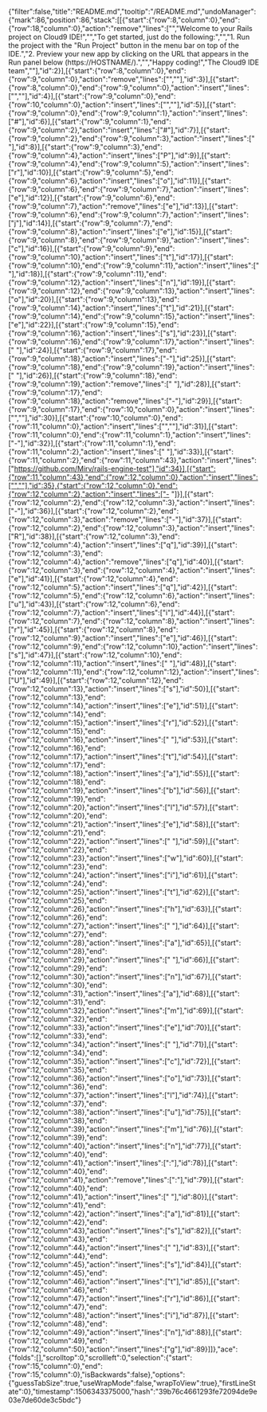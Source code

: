 {"filter":false,"title":"README.md","tooltip":"/README.md","undoManager":{"mark":86,"position":86,"stack":[[{"start":{"row":8,"column":0},"end":{"row":18,"column":0},"action":"remove","lines":["","Welcome to your Rails project on Cloud9 IDE!","","To get started, just do the following:","","1. Run the project with the \"Run Project\" button in the menu bar on top of the IDE.","2. Preview your new app by clicking on the URL that appears in the Run panel below (https://HOSTNAME/).","","Happy coding!","The Cloud9 IDE team",""],"id":2}],[{"start":{"row":8,"column":0},"end":{"row":9,"column":0},"action":"remove","lines":["",""],"id":3}],[{"start":{"row":8,"column":0},"end":{"row":9,"column":0},"action":"insert","lines":["",""],"id":4}],[{"start":{"row":9,"column":0},"end":{"row":10,"column":0},"action":"insert","lines":["",""],"id":5}],[{"start":{"row":9,"column":0},"end":{"row":9,"column":1},"action":"insert","lines":["#"],"id":6}],[{"start":{"row":9,"column":1},"end":{"row":9,"column":2},"action":"insert","lines":["#"],"id":7}],[{"start":{"row":9,"column":2},"end":{"row":9,"column":3},"action":"insert","lines":[" "],"id":8}],[{"start":{"row":9,"column":3},"end":{"row":9,"column":4},"action":"insert","lines":["P"],"id":9}],[{"start":{"row":9,"column":4},"end":{"row":9,"column":5},"action":"insert","lines":["r"],"id":10}],[{"start":{"row":9,"column":5},"end":{"row":9,"column":6},"action":"insert","lines":["o"],"id":11}],[{"start":{"row":9,"column":6},"end":{"row":9,"column":7},"action":"insert","lines":["e"],"id":12}],[{"start":{"row":9,"column":6},"end":{"row":9,"column":7},"action":"remove","lines":["e"],"id":13}],[{"start":{"row":9,"column":6},"end":{"row":9,"column":7},"action":"insert","lines":["j"],"id":14}],[{"start":{"row":9,"column":7},"end":{"row":9,"column":8},"action":"insert","lines":["e"],"id":15}],[{"start":{"row":9,"column":8},"end":{"row":9,"column":9},"action":"insert","lines":["c"],"id":16}],[{"start":{"row":9,"column":9},"end":{"row":9,"column":10},"action":"insert","lines":["t"],"id":17}],[{"start":{"row":9,"column":10},"end":{"row":9,"column":11},"action":"insert","lines":[" "],"id":18}],[{"start":{"row":9,"column":11},"end":{"row":9,"column":12},"action":"insert","lines":["n"],"id":19}],[{"start":{"row":9,"column":12},"end":{"row":9,"column":13},"action":"insert","lines":["o"],"id":20}],[{"start":{"row":9,"column":13},"end":{"row":9,"column":14},"action":"insert","lines":["t"],"id":21}],[{"start":{"row":9,"column":14},"end":{"row":9,"column":15},"action":"insert","lines":["e"],"id":22}],[{"start":{"row":9,"column":15},"end":{"row":9,"column":16},"action":"insert","lines":["s"],"id":23}],[{"start":{"row":9,"column":16},"end":{"row":9,"column":17},"action":"insert","lines":[" "],"id":24}],[{"start":{"row":9,"column":17},"end":{"row":9,"column":18},"action":"insert","lines":["-"],"id":25}],[{"start":{"row":9,"column":18},"end":{"row":9,"column":19},"action":"insert","lines":[" "],"id":26}],[{"start":{"row":9,"column":18},"end":{"row":9,"column":19},"action":"remove","lines":[" "],"id":28}],[{"start":{"row":9,"column":17},"end":{"row":9,"column":18},"action":"remove","lines":["-"],"id":29}],[{"start":{"row":9,"column":17},"end":{"row":10,"column":0},"action":"insert","lines":["",""],"id":30}],[{"start":{"row":10,"column":0},"end":{"row":11,"column":0},"action":"insert","lines":["",""],"id":31}],[{"start":{"row":11,"column":0},"end":{"row":11,"column":1},"action":"insert","lines":["-"],"id":32}],[{"start":{"row":11,"column":1},"end":{"row":11,"column":2},"action":"insert","lines":[" "],"id":33}],[{"start":{"row":11,"column":2},"end":{"row":11,"column":43},"action":"insert","lines":["https://github.com/Mirv/rails-engine-test"],"id":34}],[{"start":{"row":11,"column":43},"end":{"row":12,"column":0},"action":"insert","lines":["",""],"id":35},{"start":{"row":12,"column":0},"end":{"row":12,"column":2},"action":"insert","lines":["- "]}],[{"start":{"row":12,"column":2},"end":{"row":12,"column":3},"action":"insert","lines":["-"],"id":36}],[{"start":{"row":12,"column":2},"end":{"row":12,"column":3},"action":"remove","lines":["-"],"id":37}],[{"start":{"row":12,"column":2},"end":{"row":12,"column":3},"action":"insert","lines":["R"],"id":38}],[{"start":{"row":12,"column":3},"end":{"row":12,"column":4},"action":"insert","lines":["q"],"id":39}],[{"start":{"row":12,"column":3},"end":{"row":12,"column":4},"action":"remove","lines":["q"],"id":40}],[{"start":{"row":12,"column":3},"end":{"row":12,"column":4},"action":"insert","lines":["e"],"id":41}],[{"start":{"row":12,"column":4},"end":{"row":12,"column":5},"action":"insert","lines":["q"],"id":42}],[{"start":{"row":12,"column":5},"end":{"row":12,"column":6},"action":"insert","lines":["u"],"id":43}],[{"start":{"row":12,"column":6},"end":{"row":12,"column":7},"action":"insert","lines":["i"],"id":44}],[{"start":{"row":12,"column":7},"end":{"row":12,"column":8},"action":"insert","lines":["r"],"id":45}],[{"start":{"row":12,"column":8},"end":{"row":12,"column":9},"action":"insert","lines":["e"],"id":46}],[{"start":{"row":12,"column":9},"end":{"row":12,"column":10},"action":"insert","lines":["s"],"id":47}],[{"start":{"row":12,"column":10},"end":{"row":12,"column":11},"action":"insert","lines":[" "],"id":48}],[{"start":{"row":12,"column":11},"end":{"row":12,"column":12},"action":"insert","lines":["U"],"id":49}],[{"start":{"row":12,"column":12},"end":{"row":12,"column":13},"action":"insert","lines":["s"],"id":50}],[{"start":{"row":12,"column":13},"end":{"row":12,"column":14},"action":"insert","lines":["e"],"id":51}],[{"start":{"row":12,"column":14},"end":{"row":12,"column":15},"action":"insert","lines":["r"],"id":52}],[{"start":{"row":12,"column":15},"end":{"row":12,"column":16},"action":"insert","lines":[" "],"id":53}],[{"start":{"row":12,"column":16},"end":{"row":12,"column":17},"action":"insert","lines":["t"],"id":54}],[{"start":{"row":12,"column":17},"end":{"row":12,"column":18},"action":"insert","lines":["a"],"id":55}],[{"start":{"row":12,"column":18},"end":{"row":12,"column":19},"action":"insert","lines":["b"],"id":56}],[{"start":{"row":12,"column":19},"end":{"row":12,"column":20},"action":"insert","lines":["l"],"id":57}],[{"start":{"row":12,"column":20},"end":{"row":12,"column":21},"action":"insert","lines":["e"],"id":58}],[{"start":{"row":12,"column":21},"end":{"row":12,"column":22},"action":"insert","lines":[" "],"id":59}],[{"start":{"row":12,"column":22},"end":{"row":12,"column":23},"action":"insert","lines":["w"],"id":60}],[{"start":{"row":12,"column":23},"end":{"row":12,"column":24},"action":"insert","lines":["i"],"id":61}],[{"start":{"row":12,"column":24},"end":{"row":12,"column":25},"action":"insert","lines":["t"],"id":62}],[{"start":{"row":12,"column":25},"end":{"row":12,"column":26},"action":"insert","lines":["h"],"id":63}],[{"start":{"row":12,"column":26},"end":{"row":12,"column":27},"action":"insert","lines":[" "],"id":64}],[{"start":{"row":12,"column":27},"end":{"row":12,"column":28},"action":"insert","lines":["a"],"id":65}],[{"start":{"row":12,"column":28},"end":{"row":12,"column":29},"action":"insert","lines":[" "],"id":66}],[{"start":{"row":12,"column":29},"end":{"row":12,"column":30},"action":"insert","lines":["n"],"id":67}],[{"start":{"row":12,"column":30},"end":{"row":12,"column":31},"action":"insert","lines":["a"],"id":68}],[{"start":{"row":12,"column":31},"end":{"row":12,"column":32},"action":"insert","lines":["m"],"id":69}],[{"start":{"row":12,"column":32},"end":{"row":12,"column":33},"action":"insert","lines":["e"],"id":70}],[{"start":{"row":12,"column":33},"end":{"row":12,"column":34},"action":"insert","lines":[" "],"id":71}],[{"start":{"row":12,"column":34},"end":{"row":12,"column":35},"action":"insert","lines":["c"],"id":72}],[{"start":{"row":12,"column":35},"end":{"row":12,"column":36},"action":"insert","lines":["o"],"id":73}],[{"start":{"row":12,"column":36},"end":{"row":12,"column":37},"action":"insert","lines":["l"],"id":74}],[{"start":{"row":12,"column":37},"end":{"row":12,"column":38},"action":"insert","lines":["u"],"id":75}],[{"start":{"row":12,"column":38},"end":{"row":12,"column":39},"action":"insert","lines":["m"],"id":76}],[{"start":{"row":12,"column":39},"end":{"row":12,"column":40},"action":"insert","lines":["n"],"id":77}],[{"start":{"row":12,"column":40},"end":{"row":12,"column":41},"action":"insert","lines":[":"],"id":78}],[{"start":{"row":12,"column":40},"end":{"row":12,"column":41},"action":"remove","lines":[":"],"id":79}],[{"start":{"row":12,"column":40},"end":{"row":12,"column":41},"action":"insert","lines":[" "],"id":80}],[{"start":{"row":12,"column":41},"end":{"row":12,"column":42},"action":"insert","lines":["a"],"id":81}],[{"start":{"row":12,"column":42},"end":{"row":12,"column":43},"action":"insert","lines":["s"],"id":82}],[{"start":{"row":12,"column":43},"end":{"row":12,"column":44},"action":"insert","lines":[" "],"id":83}],[{"start":{"row":12,"column":44},"end":{"row":12,"column":45},"action":"insert","lines":["s"],"id":84}],[{"start":{"row":12,"column":45},"end":{"row":12,"column":46},"action":"insert","lines":["t"],"id":85}],[{"start":{"row":12,"column":46},"end":{"row":12,"column":47},"action":"insert","lines":["r"],"id":86}],[{"start":{"row":12,"column":47},"end":{"row":12,"column":48},"action":"insert","lines":["i"],"id":87}],[{"start":{"row":12,"column":48},"end":{"row":12,"column":49},"action":"insert","lines":["n"],"id":88}],[{"start":{"row":12,"column":49},"end":{"row":12,"column":50},"action":"insert","lines":["g"],"id":89}]]},"ace":{"folds":[],"scrolltop":0,"scrollleft":0,"selection":{"start":{"row":15,"column":0},"end":{"row":15,"column":0},"isBackwards":false},"options":{"guessTabSize":true,"useWrapMode":false,"wrapToView":true},"firstLineState":0},"timestamp":1506343375000,"hash":"39b76c4661293fe72094de9e03e7de60de3c5bdc"}